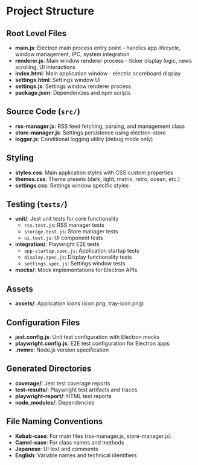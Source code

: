 # Project Structure

## Root Level Files
- **main.js**: Electron main process entry point - handles app lifecycle, window management, IPC, system integration
- **renderer.js**: Main window renderer process - ticker display logic, news scrolling, UI interactions
- **index.html**: Main application window - electric scoreboard display
- **settings.html**: Settings window UI
- **settings.js**: Settings window renderer process
- **package.json**: Dependencies and npm scripts

## Source Code (`src/`)
- **rss-manager.js**: RSS feed fetching, parsing, and management class
- **store-manager.js**: Settings persistence using electron-store
- **logger.js**: Conditional logging utility (debug mode only)

## Styling
- **styles.css**: Main application styles with CSS custom properties
- **themes.css**: Theme presets (dark, light, matrix, retro, ocean, etc.)
- **settings.css**: Settings window specific styles

## Testing (`tests/`)
- **unit/**: Jest unit tests for core functionality
  - `rss.test.js`: RSS manager tests
  - `storage.test.js`: Store manager tests  
  - `ui.test.js`: UI component tests
- **integration/**: Playwright E2E tests
  - `app-startup.spec.js`: Application startup tests
  - `display.spec.js`: Display functionality tests
  - `settings.spec.js`: Settings window tests
- **__mocks__/**: Mock implementations for Electron APIs

## Assets
- **assets/**: Application icons (icon.png, tray-icon.png)

## Configuration Files
- **jest.config.js**: Unit test configuration with Electron mocks
- **playwright.config.js**: E2E test configuration for Electron apps
- **.nvmrc**: Node.js version specification

## Generated Directories
- **coverage/**: Jest test coverage reports
- **test-results/**: Playwright test artifacts and traces
- **playwright-report/**: HTML test reports
- **node_modules/**: Dependencies

## File Naming Conventions
- **Kebab-case**: For main files (rss-manager.js, store-manager.js)
- **Camel-case**: For class names and methods
- **Japanese**: UI text and comments
- **English**: Variable names and technical identifiers